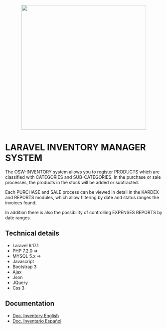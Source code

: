 <p align="center"><img src="https://oswscript.com/images/logo2.png" width="400"></p>

# LARAVEL INVENTORY MANAGER SYSTEM

The OSW-INVENTORY system allows you to register PRODUCTS which are classified with CATEGORIES and SUB-CATEGORIES. In the purchase or sale processes, the products in the stock will be added or subtracted.

Each PURCHASE and SALE process can be viewed in detail in the KARDEX and REPORTS modules, which allow filtering by date and status ranges the invoices found.

In addition there is also the possibility of controlling EXPENSES REPORTS by date ranges.

## Technical details

* Laravel 6.17.1
* PHP 7.2.0 =>
* MYSQL 5.x =>
* Javascript
* Bootstrap 3
* Ajax
* Json
* JQuery
* Css 3

## Documentation
* [Doc. Inventory English](http://inventarioen.oswscript.com/)
* [Doc. Inventario Español](http://inventario.oswscript.com/)
